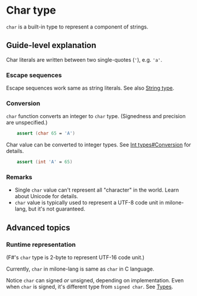 # Char type

`char` is a built-in type to represent a component of strings.

## Guide-level explanation

Char literals are written between two single-quotes (`'`), e.g. `'a'`.

### Escape sequences

Escape sequences work same as string literals. See also [String type](string_type.md).

### Conversion

`char` function converts an integer to `char` type. (Signedness and precision are unspecified.)

```fsharp
    assert (char 65 = 'A')
```

Char value can be converted to integer types. See [Int types#Conversion](integer_types.md#Conversion) for details.

```fsharp
    assert (int 'A' = 65)
```

### Remarks

- Single `char` value can't represent all "character" in the world. Learn about Unicode for details.
- `char` value is typically used to represent a UTF-8 code unit in milone-lang, but it's not guaranteed.

## Advanced topics

### Runtime representation

(F#'s `char` type is 2-byte to represent UTF-16 code unit.)

Currently, `char` in milone-lang is same as `char` in C language.

Notice `char` can signed *or* unsigned, depending on implementation.
Even when `char` is signed, it's different type from `signed char`.
See [Types](https://en.cppreference.com/w/c/language/type).
